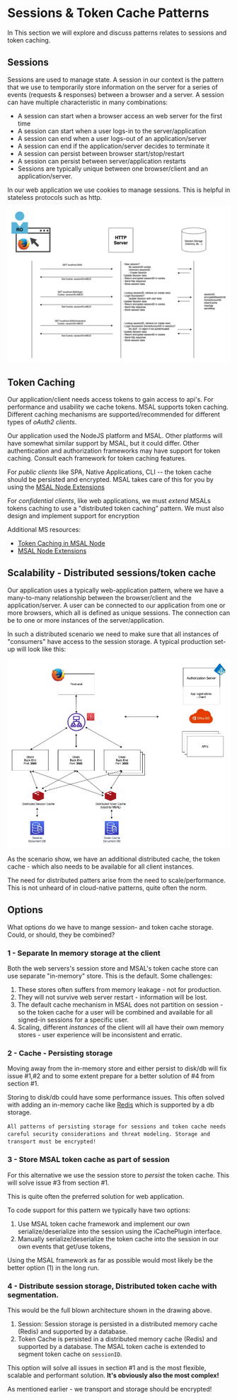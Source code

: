 # Sessions & Token Cache Patterns

In This section we will explore and discuss patterns relates to sessions and token caching.

## Sessions

Sessions are used to manage state. A session in our context is the pattern that we use to temporarily store information on the server for a series of events (requests & responses) between a browser and a server. A session can have multiple characteristic in many combinations:

* A session can start when a browser access an web server for the first time
* A session can start when a user logs-in to the server/application
* A session can end when a user logs-out of an application/server
* A session can end if the application/server decides to terminate it
* A session can persist between browser start/stop/restart
* A session can persist between server/application restarts
* Sessions are typically unique between one browser/client and an application/server. 

In our web application we use cookies to manage sessions. This is helpful in stateless protocols such as http.


![Session Flow](../../docs/content/images/session_flow.jpg)


## Token Caching

Our application/client needs access tokens to gain access to api's. For performance and usability we cache tokens. MSAL supports token caching. Different caching mechanisms are supported/recommended for different types of _oAuth2 clients_.

Our application used the NodeJS platform and MSAL. Other platforms will have somewhat similar support by MSAL, but it could differ. Other authentication and authorization frameworks may have support for token caching. Consult each framework for token caching features.

For _public clients_ like SPA, Native Applications, CLI -- the token cache should be persisted and encrypted. MSAL takes care of this for you by using the [MSAL Node Extensions](https://github.com/AzureAD/microsoft-authentication-library-for-js/blob/dev/extensions/msal-node-extensions/README.md)

For _confidential clients_, like web applications, we must *extend* MSALs tokens caching to use a "distributed token caching" pattern. We must also design and implement support for encryption

Additional MS resources:
* [Token Caching in MSAL Node](https://github.com/AzureAD/microsoft-authentication-library-for-js/blob/dev/lib/msal-node/docs/caching.md#performance-and-security)
* [MSAL Node Extensions](https://github.com/AzureAD/microsoft-authentication-library-for-js/blob/dev/extensions/msal-node-extensions/README.md)


## Scalability - Distributed sessions/token cache

Our application uses a typically web-application pattern, where we have a many-to-many relationship between the browser/client and the application/server. A user can be connected to our application from one or more browsers, which all is defined as unique sessions. The connection can be to one or more instances of the server/application.

In such a distributed scenario we need to make sure that all instances of "consumers" have access to the session storage. A typical production set-up will look like this:

![Distributed sessions and token cache storage](../../docs/content/images/sessions_token_cache_scenario.jpg)

As the scenario show, we have an additional distributed cache, the token cache - which also needs to be available for all client instances.

The need for distributed patters arise from the need to scale/performance. This is not unheard of in cloud-native patterns, quite often the norm.

## Options

What options do we have to mange session- and token cache storage. Could, or should, they be combined?

### 1 - Separate In memory storage at the client

Both the web servers's session store and MSAL's token cache store can use separate "in-memory" store. This is the default. Some challenges:
1. These stores often suffers from memory leakage - not for production.
2. They will not survive web server restart - information will be lost.
3. The default cache mechanism in MSAL does not partition on session - so the token cache for a user will be combined and available for all signed-in sessions for a specific user.
4. Scaling, different *instances* of the client will all have their own memory stores - user experience will be inconsistent and erratic.

### 2 - Cache - Persisting storage

Moving away from the in-memory store and either persist to disk/db will fix issue #1,#2 and to some extent prepare for a better solution of #4 from section #1.

Storing to disk/db could have some performance issues. This often solved with adding an in-memory cache like [Redis](https://redis.io/) which is supported by a db storage. 

````All patterns of persisting storage for sessions and token cache needs careful security considerations and threat modeling. Storage and transport must be encrypted!````

### 3 - Store MSAL token cache as part of session

For this alternative we use the session store to _persist_ the token cache. This will solve issue #3 from section #1.

This is quite often the preferred solution for web application. 

To code support for this pattern we typically have two options:
1. Use MSAL token cache framework and implement our own serialize/deserialize into the session using the iCachePlugin interface.
2. Manually serialize/deserialize the token cache into the session in our own events that get/use tokens,

Using the MSAL framework as far as possible would most likely be the better option (1) in the long run.

### 4 - Distribute session storage, Distributed token cache with segmentation.

This would be the full blown architecture shown in the drawing above.

1. Session: Session storage is persisted in a distributed memory cache (Redis) and supported by a database.
2. Token Cache is persisted in a distributed memory cache (Redis) and supported by a database. The MSAL token cache is extended to segment token cache on ```sessionID```.

This option will solve all issues in section #1 and is the most flexible, scalable and performant solution. **It's obviously also the most complex!**

As mentioned earlier - we transport and storage should be encrypted!